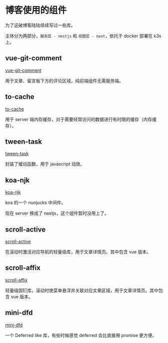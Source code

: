 # 博客使用的组件

为了这破博客陆陆续续写过一些库。

主体分为两部分，`服务层 - nestjs` 和 `视图层 - next`，依托于 docker 部署在 k3s 上。

## vue-git-comment

[vue-git-comment](https://github.com/shalldie/vue-git-comment)

用于文章、留言板下方的评论区域，纯前端组件无需服务端。

## to-cache

[to-cache](https://github.com/shalldie/to-cache)

用于 server 端内存缓存，对于需要经常访问的数据进行有时限的缓存（内存缓存）。

## tween-task

[tween-task](tween-task)

封装了缓动函数，用于 javascript 动效。

## koa-njk

[koa-njk](https://github.com/shalldie/koa-njk)

koa 的一个 nunjucks 中间件。

现在 server 换成了 nestjs，这个组件暂时没用上了。

## scroll-active

[scroll-active](https://github.com/shalldie/scroll-active)

在滚动时激活对应导航的轻量级库，用于文章详情页。其中包含 vue 版本。

## scroll-affix

[scroll-affix](https://github.com/shalldie/scroll-affix)

轻量级固钉库，滚动时使菜单悬浮并关联对应文章区域，用于文章详情页。其中包含 vue 版本。

## mini-dfd

[mini-dfd](https://github.com/shalldie/mini-dfd)

一个 Deferred like 库，有些时候感觉 deferred 会比直接用 promise 更方便。
